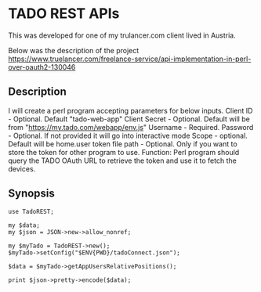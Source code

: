 # TADO REST APIs
This was developed for one of my trulancer.com client lived in Austria. 

Below was the description of the project https://www.truelancer.com/freelance-service/api-implementation-in-perl-over-oauth2-130046
## Description
I will create a perl program accepting parameters for below inputs. Client ID - Optional. Default "tado-web-app" Client Secret - Optional. Default will be from "https://my.tado.com/webapp/env.js" Username - Required. Password - Optional. If not provided it will go into interactive mode Scope - optional. Default will be home.user token file path - Optional. Only if you want to store the token for other program to use. Function: Perl program should query the TADO OAuth URL to retrieve the token and use it to fetch the devices.

## Synopsis

```
use TadoREST;

my $data;
my $json = JSON->new->allow_nonref;

my $myTado = TadoREST->new();
$myTado->setConfig("$ENV{PWD}/tadoConnect.json");

$data = $myTado->getAppUsersRelativePositions();

print $json->pretty->encode($data);
```